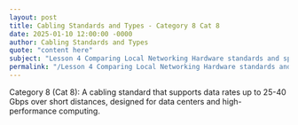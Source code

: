 ```yaml
---
layout: post
title: Cabling Standards and Types - Category 8 Cat 8
date: 2025-01-10 12:00:00 -0000
author: Cabling Standards and Types
quote: "content here"
subject: "Lesson 4 Comparing Local Networking Hardware standards and specifications"
permalink: "/Lesson 4 Comparing Local Networking Hardware standards and specifications/Cabling Standards and Types/Cabling Standards and Types - Category 8 Cat 8"
---
```


Category 8 (Cat 8): A cabling standard that supports data rates up to 25-40 Gbps over short distances, designed for data centers and high-performance computing.
